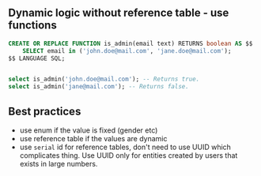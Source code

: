 ## Dynamic logic without reference table - use functions

```sql
CREATE OR REPLACE FUNCTION is_admin(email text) RETURNS boolean AS $$
	SELECT email in ('john.doe@mail.com', 'jane.doe@mail.com');
$$ LANGUAGE SQL;


select is_admin('john.doe@mail.com'); -- Returns true.
select is_admin('jane@mail.com'); -- Returns false.
```

## Best practices

- use enum if the value is fixed (gender etc)
- use reference table if the values are dynamic
- use `serial` id for reference tables, don't need to use UUID which complicates thing. Use UUID only for entities created by users that exists in large numbers.
